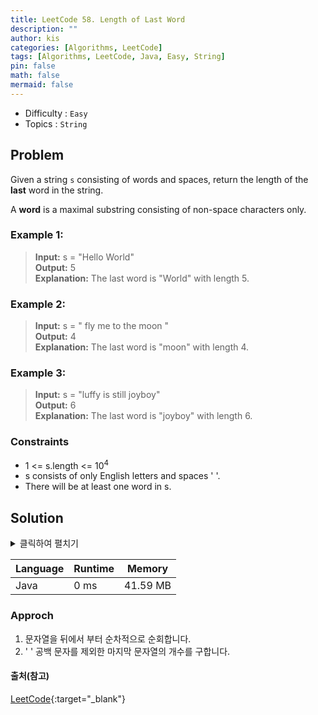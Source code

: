 ```yaml
---
title: LeetCode 58. Length of Last Word
description: ""
author: kis
categories: [Algorithms, LeetCode]
tags: [Algorithms, LeetCode, Java, Easy, String]
pin: false
math: false
mermaid: false
---
```


- Difficulty : `Easy`
- Topics : `String`

## Problem

 Given a string `s` consisting of words and spaces, return the length of the **last** word in the string.

A **word** is a maximal substring consisting of non-space characters only.
 

### Example 1:

> **Input:** s = "Hello World"    
> **Output:**  5    
> **Explanation:** The last word is "World" with length 5.   

### Example 2:

> **Input:** s = "   fly me   to   the moon  "          
> **Output:**  4   
> **Explanation:**  The last word is "moon" with length 4. 

### Example 3:

> **Input:**  s = "luffy is still joyboy"          
> **Output:** 6    
> **Explanation:**  The last word is "joyboy" with length 6.   


### Constraints

- 1 <= s.length <= 10<sup>4</sup>
- s consists of only English letters and spaces ' '.
- There will be at least one word in s.

## Solution 

<details>
<summary>클릭하여 펼치기</summary>
<div markdown="1">

```java
class Solution {
    public int lengthOfLastWord(String s) {
        int count = 0;
        for(int i = s.length() - 1; i >= 0 ; i--){
            if(s.charAt(i) == ' ' && count > 0) return count;
            else if(s.charAt(i) != ' ') count++;
        }
        return count;
    }
}
```
</div>
</details>

| Language | Runtime | Memory |
| --- | --- | --- |
| Java | 0 ms | 41.59 MB |

### Approch 

1. 문자열을 뒤에서 부터 순차적으로 순회합니다.
2. ' ' 공백 문자를 제외한 마지막 문자열의 개수를 구합니다.



#### 출처(참고)

[LeetCode](https://leetcode.com/problems/length-of-last-word/){:target="\_blank"}

